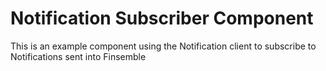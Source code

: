 # Notification Subscriber Component

This is an example component using the Notification client to subscribe to Notifications sent into Finsemble
